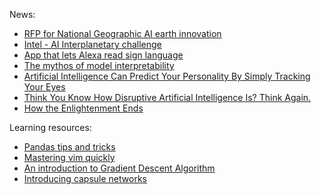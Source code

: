 News:

- [RFP for National Geographic AI earth innovation](https://www.nationalgeographic.org/grants/grant-opportunities/ai-earth-innovation/)
- [Intel - AI Interplanetary challenge](http://aichallenge.intel.com/space)
- [App that lets Alexa read sign language](https://www.fastcompany.com/90202730/this-clever-app-lets-amazon-alexa-read-sign-language)
- [The mythos of model interpretability](https://queue.acm.org/detail.cfm?id=3241340)
- [Artificial Intelligence Can Predict Your Personality By Simply Tracking Your Eyes](https://neurosciencenews.com/ai-personality-9621/amp/?__twitter_impression=true)
- [Think You Know How Disruptive Artificial Intelligence Is? Think Again.](https://www-forbes-com.cdn.ampproject.org/c/s/www.forbes.com/sites/jasonbloomberg/2018/07/07/think-you-know-how-disruptive-artificial-intelligence-is-think-again/amp)
- [How the Enlightenment Ends](https://www.theatlantic.com/magazine/archive/2018/06/henry-kissinger-ai-could-mean-the-end-of-human-history/559124)

Learning resources:

- [Pandas tips and tricks](https://realpython.com/fast-flexible-pandas/)
- [Mastering vim quickly](https://jovicailic.org/mastering-vim-quickly/)
- [An introduction to Gradient Descent Algorithm](https://medium.com/@montjoile/an-introduction-to-gradient-descent-algorithm-34cf3cee752b)
- [Introducing capsule networks](https://www.oreilly.com/ideas/introducing-capsule-networks)